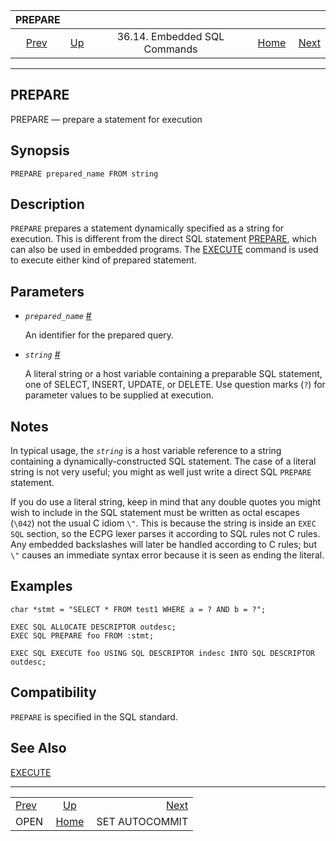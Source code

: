 <!--?xml version="1.0" encoding="UTF-8" standalone="no"?-->

|               PREPARE              |                                                             |                              |                                                       |                                                        |
| :--------------------------------: | :---------------------------------------------------------- | :--------------------------: | ----------------------------------------------------: | -----------------------------------------------------: |
| [Prev](ecpg-sql-open.html "OPEN")  | [Up](ecpg-sql-commands.html "36.14. Embedded SQL Commands") | 36.14. Embedded SQL Commands | [Home](index.html "PostgreSQL 17devel Documentation") |  [Next](ecpg-sql-set-autocommit.html "SET AUTOCOMMIT") |

***

## PREPARE

PREPARE — prepare a statement for execution

## Synopsis

    PREPARE prepared_name FROM string

## Description

`PREPARE` prepares a statement dynamically specified as a string for execution. This is different from the direct SQL statement [PREPARE](sql-prepare.html "PREPARE"), which can also be used in embedded programs. The [EXECUTE](sql-execute.html "EXECUTE") command is used to execute either kind of prepared statement.

## Parameters

* *`prepared_name`* [#](#ECPG-SQL-PREPARE-PREPARED-NAME)

    An identifier for the prepared query.

* *`string`* [#](#ECPG-SQL-PREPARE-STRING)

    A literal string or a host variable containing a preparable SQL statement, one of SELECT, INSERT, UPDATE, or DELETE. Use question marks (`?`) for parameter values to be supplied at execution.

## Notes

In typical usage, the *`string`* is a host variable reference to a string containing a dynamically-constructed SQL statement. The case of a literal string is not very useful; you might as well just write a direct SQL `PREPARE` statement.

If you do use a literal string, keep in mind that any double quotes you might wish to include in the SQL statement must be written as octal escapes (`\042`) not the usual C idiom `\"`. This is because the string is inside an `EXEC SQL` section, so the ECPG lexer parses it according to SQL rules not C rules. Any embedded backslashes will later be handled according to C rules; but `\"` causes an immediate syntax error because it is seen as ending the literal.

## Examples

    char *stmt = "SELECT * FROM test1 WHERE a = ? AND b = ?";

    EXEC SQL ALLOCATE DESCRIPTOR outdesc;
    EXEC SQL PREPARE foo FROM :stmt;

    EXEC SQL EXECUTE foo USING SQL DESCRIPTOR indesc INTO SQL DESCRIPTOR outdesc;

## Compatibility

`PREPARE` is specified in the SQL standard.

## See Also

[EXECUTE](sql-execute.html "EXECUTE")

***

|                                    |                                                             |                                                        |
| :--------------------------------- | :---------------------------------------------------------: | -----------------------------------------------------: |
| [Prev](ecpg-sql-open.html "OPEN")  | [Up](ecpg-sql-commands.html "36.14. Embedded SQL Commands") |  [Next](ecpg-sql-set-autocommit.html "SET AUTOCOMMIT") |
| OPEN                               |    [Home](index.html "PostgreSQL 17devel Documentation")    |                                         SET AUTOCOMMIT |
